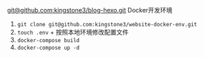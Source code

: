 [git@github.com:kingstone3/blog-hexo.git](https://github.com/kingstone3/website) Docker开发环境
1. ``` git clone git@github.com:kingstone3/website-docker-env.git ```
2. ``` touch .env ``` + 按照本地环境修改配置文件
3. ``` docker-compose build ```
4. ``` docker-compose up -d ```
